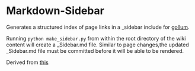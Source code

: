 # Markdown-Sidebar
Generates a structured index of page links in a _sidebar include for [gollum](https://github.com/gollum/gollum).

Running `python make_sidebar.py` from within the root directory of the wiki content will create a _Sidebar.md file. Similar to page changes,the updated _Sidebar.md file must be committed before it will be able to be rendered.

Derived from [this](https://github.com/bitmovin/github_wiki_index)


